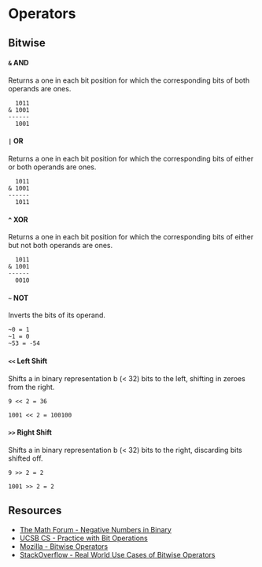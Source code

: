 Operators
=========

## Bitwise

#### `&` AND
Returns a one in each bit position for which the corresponding bits of both
operands are ones.

```
  1011
& 1001
------
  1001

```

#### `|` OR
Returns a one in each bit position for which the corresponding bits of either or
both operands are ones.

```
  1011
& 1001
------
  1011

```

#### `^` XOR
Returns a one in each bit position for which the corresponding bits of either
but not both operands are ones.

```
  1011
& 1001
------
  0010

```

#### `~` NOT
Inverts the bits of its operand.

```
~0 = 1
~1 = 0
~53 = -54

```

#### `<<` Left Shift
Shifts a in binary representation b (< 32) bits to the left, shifting in zeroes
from the right.

```
9 << 2 = 36

1001 << 2 = 100100

```

#### `>>` Right Shift
Shifts a in binary representation b (< 32) bits to the right, discarding bits
shifted off.

```
9 >> 2 = 2

1001 >> 2 = 2

```

## Resources
- [The Math Forum - Negative Numbers in Binary](http://mathforum.org/library/drmath/view/55924.html)
- [UCSB CS - Practice with Bit Operations](https://www.cs.ucsb.edu/~pconrad/cs16/topics/bitOps/)
- [Mozilla - Bitwise Operators](https://developer.mozilla.org/en-US/docs/Web/JavaScript/Reference/Operators/Bitwise_Operators)
- [StackOverflow - Real World Use Cases of Bitwise Operators](http://stackoverflow.com/questions/2096916/real-world-use-cases-of-bitwise-operators)
